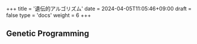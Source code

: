 +++
title = '遺伝的アルゴリズム'
date = 2024-04-05T11:05:46+09:00
draft = false
type = 'docs'
weight = 6
+++

## Genetic Programming